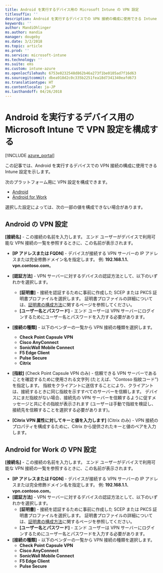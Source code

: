 ```yaml
---
title: Android を実行するデバイス用の Microsoft Intune の VPN 設定
titlesuffix: ''
description: Android を実行するデバイスでの VPN 接続の構成に使用できる Intune 設定について説明します
keywords: ''
author: MandiOhlinger
ms.author: mandia
manager: dougeby
ms.date: 3/2/2018
ms.topic: article
ms.prod: ''
ms.service: microsoft-intune
ms.technology: ''
ms.suite: ems
ms.custom: intune-azure
ms.openlocfilehash: 6753e0232548d862b46a273f1be0105ad7f16d63
ms.sourcegitcommit: dbea918d2c0c335b2251fea18d7341340eafd673
ms.translationtype: HT
ms.contentlocale: ja-JP
ms.lasthandoff: 04/26/2018
---
```

# <a name="configure-vpn-settings-in-microsoft-intune-for-devices-running-android"></a>Android を実行するデバイス用の Microsoft Intune で VPN 設定を構成する 

[!INCLUDE [azure_portal](./includes/azure_portal.md)]

この記事では、Android を実行するデバイスでの VPN 接続の構成に使用できる Intune 設定を示します。


次のプラットフォーム用に VPN 設定を構成できます。

- [Android](#android-vpn-settings)
- [Android for Work](#android-for-work-vpn-settings)

選択した設定によっては、次の一部の値を構成できない場合があります。

## <a name="android-vpn-settings"></a>Android の VPN 設定
**[接続名]** - この接続の名前を入力します。 エンド ユーザーがデバイスで利用可能な VPN 接続の一覧を参照するときに、この名前が表示されます。
- **[IP アドレスまたは FQDN]** - デバイスが接続する VPN サーバーの IP アドレスまたは完全修飾ドメイン名を指定します。 例: **192.168.1.1**、**vpn.contoso.com**。
- **[認証方法]** - VPN サーバーに対するデバイスの認証方法として、以下のいずれかを選択します。
    - **[証明書]** - 接続を認証するために事前に作成した SCEP または PKCS 証明書プロファイルを選択します。 証明書プロファイルの詳細については、[証明書の構成方法](certificates-configure.md)に関するページを参照してください。
    - **[ユーザー名とパスワード]** - エンド ユーザーは VPN サーバーにログインするためにユーザー名とパスワードを入力する必要があります。
- **[接続の種類]** - 以下のベンダーの一覧から VPN 接続の種類を選択します。
    - **Check Point Capsule VPN**
    - **Cisco AnyConnect**
    - **SonicWall Mobile Connect**
    - **F5 Edge Client**
    - **Pulse Secure**
    - **Citrix**

- **[指紋]** (Check Point Capsule VPN のみ) - 信頼できる VPN サーバーであることを確認するために使用される文字列 (たとえば、"Contoso 指紋コード") を指定します。 指紋をクライアントに送信することにより、クライアントは、接続するときに同じ指紋を示すすべてのサーバーを信頼します。 デバイスにまだ指紋がない場合、接続先の VPN サーバーを信頼するように促すメッセージと共にその指紋が表示されます (ユーザーは手動で指紋を検証し、接続先を信頼することを選択する必要があります)。
- **[Citrix VPN 属性に対してキーと値を入力します]** (Citrix のみ) - VPN 接続のプロパティを構成するために、Citrix から提供されたキーと値のペアを入力します。

## <a name="android-for-work-vpn-settings"></a>Android for Work の VPN 設定

**[接続名]** - この接続の名前を入力します。 エンド ユーザーがデバイスで利用可能な VPN 接続の一覧を参照するときに、この名前が表示されます。
- **[IP アドレスまたは FQDN]** - デバイスが接続する VPN サーバーの IP アドレスまたは完全修飾ドメイン名を指定します。 例: **192.168.1.1**、**vpn.contoso.com**。
- **[認証方法]** - VPN サーバーに対するデバイスの認証方法として、以下のいずれかを選択します。
    - **[証明書]** - 接続を認証するために事前に作成した SCEP または PKCS 証明書プロファイルを選択します。 証明書プロファイルの詳細については、[証明書の構成方法](certificates-configure.md)に関するページを参照してください。
    - **[ユーザー名とパスワード]** - エンド ユーザーは VPN サーバーにログインするためにユーザー名とパスワードを入力する必要があります。
- **[接続の種類]** - 以下のベンダーの一覧から VPN 接続の種類を選択します。
    - **Check Point Capsule VPN**
    - **Cisco AnyConnect**
    - **SonicWall Mobile Connect**
    - **F5 Edge Client**
    - **Pulse Secure**


